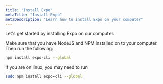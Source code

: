 ```yaml
---
title: "Install Expo"
metaTitle: "Install Expo"
metaDescription: "Learn how to install Expo on your computer"
---
```


Let's get started by installing Expo on our computer.

Make sure that you have NodeJS and NPM installed on to your computer. Then run the following:

```bash
npm install expo-cli --global
```

If you are on linux, you may need to run
```bash
sudo npm install expo-cli --global
```